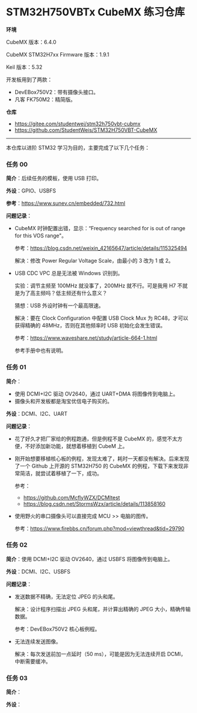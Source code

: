 # STM32H750VBTx CubeMX 练习仓库

**环境**

CubeMX 版本：6.4.0

CubeMX STM32H7xx Firmware 版本：1.9.1

Keil 版本：5.32

开发板用到了两款：

- DevEBox750V2：带有摄像头接口。
- 凡客 FK750M2：精简版。

**仓库**

- https://gitee.com/studentwei/stm32h750vbt-cubmx
- https://github.com/StudentWeis/STM32H750VBT-CubeMX

---

本仓库以进阶 STM32 学习为目的，主要完成了以下几个任务：

### 任务 00

**简介**：后续任务的模板，使用 USB 打印。

**外设**：GPIO、USBFS

**参考**：https://www.sunev.cn/embedded/732.html

**问题记录**：

- CubeMX 时钟配置出错，显示：“Frequency searched for is out of range for this VOS range"。

  参考：https://blog.csdn.net/weixin_42165647/article/details/115325494

  解决：修改 Power Regular Voltage Scale，由最小的 3 改为 1 或 2。 

- USB CDC VPC 总是无法被 Windows 识别到。

  实验：调节主频至 100MHz 就没事了，200MHz 就不行。可是我用 H7 不就是为了高主频吗？低主频还有什么意义？

  猜想：USB 外设时钟有一个最高限速。

  解决：要在 Clock Configuration 中配置 USB Clock Mux 为 RC48，才可以获得精确的 48MHz，否则在其他频率时 USB 初始化会发生错误。

  参考：https://www.waveshare.net/study/article-664-1.html
  
  参考手册中也有说明。

### 任务 01

**简介**：

- 使用 DCMI+I2C 驱动 OV2640，通过 UART+DMA 将图像传到电脑上。
- 摄像头和开发板都是淘宝优信电子购买的。

**外设**：DCMI、I2C、UART

**问题记录**：

- 花了好久才把厂家给的例程跑通，但是例程不是 CubeMX 的，感觉不太方便，不好添加新功能，就想着移植到 CubeM 上。

- 刚开始想要移植核心板的例程，发现太难了，耗时一天都没有解决。后来发现了一个 Github 上开源的 STM32H750 的 CubeMX 的例程，下载下来发现非常简洁，就尝试着移植了一下，成功。

  参考：

  - https://github.com/McflyWZX/DCMItest
  - https://blog.csdn.net/StormsWzx/article/details/113858160

- 使用野火的串口摄像头可以直接完成 MCU >> 电脑的图传。

  参考：https://www.firebbs.cn/forum.php?mod=viewthread&tid=29790

### 任务 02

**简介**：使用 DCMI+I2C 驱动 OV2640，通过 USBFS 将图像传到电脑上。

**外设**：DCMI、I2C、USBFS 

**问题记录**：

- 发送数据不精确，无法定位 JPEG 的头和尾。

  解决：设计程序扫描出 JPEG 头和尾，并计算出精确的 JPEG 大小，精确传输数据。

  参考：DevEBox750V2 核心板例程。

- 无法连续发送图像。

  解决：每次发送前加一点延时（50 ms），可能是因为无法连续开启 DCMI，中断需要缓冲。

### 任务 03

**简介**：

**外设**：
